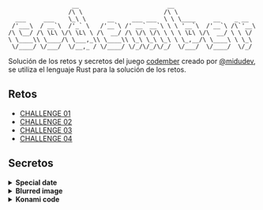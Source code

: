 ```plaintext
                  __                         __
                 /\ \                       /\ \
  ___     ___    \_\ \      __     ___ ___  \ \ \____     __    _ __
 /'___\  / __`\  /'_` \   /'__`\ /' __` __`\ \ \ '__`\  /'__`\ /\`'__\
/\ \__/ /\ \L\ \/\ \L\ \ /\  __/ /\ \/\ \/\ \ \ \ \L\ \/\  __/ \ \ \/
\ \____\\ \____/\ \___,_\\ \____\\ \_\ \_\ \_\ \ \_,__/\ \____\ \ \_\
 \/____/ \/___/  \/__,_ / \/____/ \/_/\/_/\/_/  \/___/  \/____/  \/_/
```

Solución de los retos y secretos del juego [codember](https://codember.dev/) creado por [@midudev](https://github.com/midudev/), se utiliza el lenguaje Rust para la solución de los retos.

## Retos
- [CHALLENGE 01](https://github.com/yeisonagm/codember/blob/main/src/challenge_01.rs)
- [CHALLENGE 02](https://github.com/yeisonagm/codember/blob/main/src/challenge_02.rs)
- [CHALLENGE 03](https://github.com/yeisonagm/codember/blob/main/src/challenge_03.rs)
- [CHALLENGE 04](https://github.com/yeisonagm/codember/blob/main/src/challenge_04.rs)


## Secretos

<details>
    <summary style="font-weight: bold">Special date</summary>
    <ol>
        <li>Tienes un nuevo email, lista tus email con el comando <code>mail</code>.</li>
        <li>Revisa su contenido con el Id del email.</li>
    </ol>
</details>

<details>
    <summary style="font-weight: bold">Blurred image</summary>
    <ol>
        <li>Navega entre las carpetas.</li>
        <li>Lee los archivos, utiliza el comando <code>help</code> como ayuda.</li>
        <li>Indica el apellido del CEO de la imagen borrosa.</li>
    </ol>
</details>

<details>
    <summary style="font-weight: bold">Konami code</summary>
    <ol>
        <li>El truco más famoso de la historia de los videojuegos.</li>
        <li>Realizar directo la combinación, no se necesita de un comando.</li>
    </ol>
</details>


